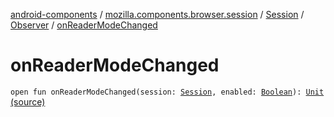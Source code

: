 [android-components](../../../index.md) / [mozilla.components.browser.session](../../index.md) / [Session](../index.md) / [Observer](index.md) / [onReaderModeChanged](./on-reader-mode-changed.md)

# onReaderModeChanged

`open fun onReaderModeChanged(session: `[`Session`](../index.md)`, enabled: `[`Boolean`](https://kotlinlang.org/api/latest/jvm/stdlib/kotlin/-boolean/index.html)`): `[`Unit`](https://kotlinlang.org/api/latest/jvm/stdlib/kotlin/-unit/index.html) [(source)](https://github.com/mozilla-mobile/android-components/blob/master/components/browser/session/src/main/java/mozilla/components/browser/session/Session.kt#L104)